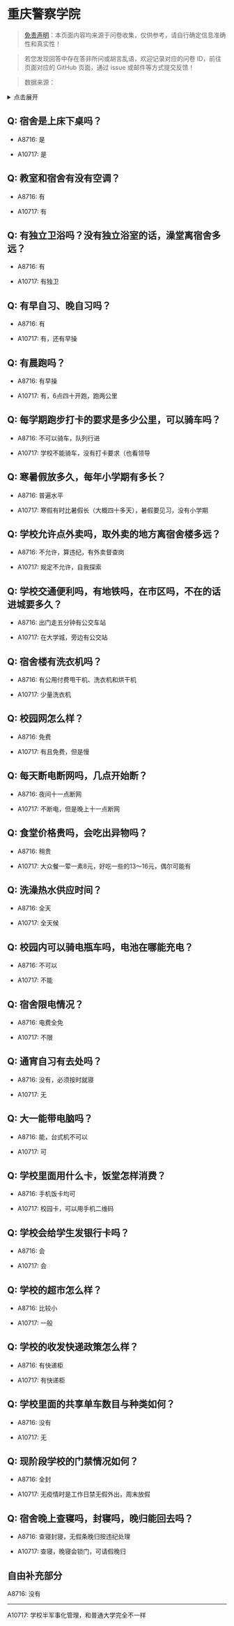 # 重庆警察学院

> [免责声明](https://colleges.chat/#_3)：本页面内容均来源于问卷收集，仅供参考，请自行确定信息准确性和真实性！

> 若您发现回答中存在答非所问或胡言乱语，欢迎记录对应的问卷 ID，前往页面对应的 GitHub 页面，通过 issue 或邮件等方式提交反馈！

> 数据来源：

<details><summary>点击展开</summary>
<ul>
<li>A8716: 匿名 (2022 年 06 月)</li>
<li>A10717: 匿名 (2022 年 06 月)</li>
</ul>
</details>

## Q: 宿舍是上床下桌吗？

- A8716: 是

- A10717: 是

## Q: 教室和宿舍有没有空调？

- A8716: 有

- A10717: 有

## Q: 有独立卫浴吗？没有独立浴室的话，澡堂离宿舍多远？

- A8716: 有

- A10717: 有独卫

## Q: 有早自习、晚自习吗？

- A8716: 有

- A10717: 有，还有早操

## Q: 有晨跑吗？

- A8716: 有早操

- A10717: 有，6点四十开跑，跑两公里

## Q: 每学期跑步打卡的要求是多少公里，可以骑车吗？

- A8716: 不可以骑车，队列行进

- A10717: 学校不能骑车，没有打卡要求（也看领导

## Q: 寒暑假放多久，每年小学期有多长？

- A8716: 普遍水平

- A10717: 寒假有时比暑假长（大概四十多天），暑假要见习，没有小学期

## Q: 学校允许点外卖吗，取外卖的地方离宿舍楼多远？

- A8716: 不允许，算违纪，有外卖督查岗

- A10717: 规定不允许，自我探索

## Q: 学校交通便利吗，有地铁吗，在市区吗，不在的话进城要多久？

- A8716: 出门走五分钟有公交车站

- A10717: 在大学城，旁边有公交站

## Q: 宿舍楼有洗衣机吗？

- A8716: 有公用付费甩干机、洗衣机和烘干机

- A10717: 少量洗衣机

## Q: 校园网怎么样？

- A8716: 免费

- A10717: 有且免费，但是慢

## Q: 每天断电断网吗，几点开始断？

- A8716: 夜间十一点断网

- A10717: 不断电，但是晚上十一点断网

## Q: 食堂价格贵吗，会吃出异物吗？

- A8716: 稍贵

- A10717: 大众餐一荤一素8元，好吃一些的13～16元，偶尔可能有

## Q: 洗澡热水供应时间？

- A8716: 全天

- A10717: 全天候

## Q: 校园内可以骑电瓶车吗，电池在哪能充电？

- A8716: 不可以

- A10717: 不能

## Q: 宿舍限电情况？

- A8716: 电费全免

- A10717: 不限

## Q: 通宵自习有去处吗？

- A8716: 没有，必须按时就寝

- A10717: 无

## Q: 大一能带电脑吗？

- A8716: 能，台式机不可以

- A10717: 可

## Q: 学校里面用什么卡，饭堂怎样消费？

- A8716: 手机饭卡均可

- A10717: 校园卡，可以用手机二维码

## Q: 学校会给学生发银行卡吗？

- A8716: 会

- A10717: 会

## Q: 学校的超市怎么样？

- A8716: 比较小

- A10717: 一般

## Q: 学校的收发快递政策怎么样？

- A8716: 有快递柜

- A10717: 有快递柜

## Q: 学校里面的共享单车数目与种类如何？

- A8716: 没有

- A10717: 无

## Q: 现阶段学校的门禁情况如何？

- A8716: 全封

- A10717: 无疫情时是工作日禁无假外出，周末放假

## Q: 宿舍晚上查寝吗，封寝吗，晚归能回去吗？

- A8716: 查寝封寝，无假条晚归按违纪处理

- A10717: 查寝，晚寝会锁门，可请假晚归

## 自由补充部分

A8716: 没有

***

A10717: 学校半军事化管理，和普通大学完全不一样